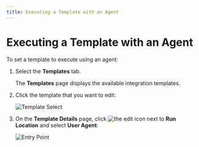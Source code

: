 ```yaml
---
title: Executing a Template with an Agent
---
```


# Executing a Template with an Agent

To set a template to execute using an agent:

1. Select the **Templates** tab.
   
   The **Templates** page displays the available integration templates.
2. Click the template that you want to edit:

   ![Template Select](/img/Template-Select.png)

3. On the **Template Details** page, click ![the edit icon](/img/icons/edit-icon.png) next to **Run Location** and select **User Agent**:

   ![Entry Point](/img/Template-Run-Location-Agent.png)






